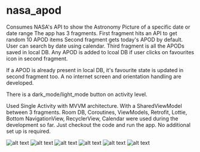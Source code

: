 # nasa_apod
Consumes NASA's API to show the Astronomy Picture of a specific date or date range
The app has 3 fragments. First fragment hits an API to get random 10 APOD items
Second fragment gets today's APOD by default. User can search by date using calendar.
Third fragment is all the APODs saved in local DB. Any APOD is added to lcoal DB if user clicks on favourites icon in second fragment. 

If a APOD is already present in local DB, it's favourite state is updated in second fragment too.
A no internet screen and orientation handling are developed. 

There is a dark_mode/light_mode button on activity level. 

Used Single Activity with MVVM architecture. With a SharedViewModel between 3 fragments. 
Room DB, Coroutines, ViewModels, Retrofit, Lottie, Bottom NavigationView, RecyclerView, Calendar were used during the development so far.
Just checkout the code and run the app. No additional set up is required.

![alt text](screenshots/count10_darkmode.jpg "Darkmode enabled")
![alt text](screenshots/count10_lightmode.jpg "Regualr Light mode in recycler view")
![alt text](screenshots/favourites.jpg "User favourites fetched from database")
![alt text](screenshots/no_internet.jpg "No internet screen with retry")
![alt text](screenshots/orientation.jpg "Orientation handling")
![alt text](screenshots/search_calendar.jpg "Search by date")
